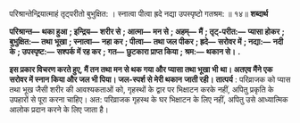  

परिश्रान्तेन्द्रियात्माहं तृट्परीतो बुभुक्षित: । स्नात्वा पीत्वा ह्रदे नद्या उपस्पृष्टो गतश्रम: ॥ १४॥ **शब्दार्थ** 

**परिश्रान्त—** **थका हुआ** **; इन्द्रिय—** **शरीर से** **; आत्मा—** **मन से** **; अहम्—** **मैं** **; तृट्-परीत:—** **प्यासा होकर** **; बुभुक्षित:—** **तथा** **भूखा** **; स्नात्वा—** **नहा कर** **; पीत्वा—** **तथा जल पीकर** **; ह्रदे—** **सरोवर में** **; नद्या:—** **नदी के** **; उपस्पृष्ट:—** **सश्पर्क में रह कर** **;** **गत—** **छुटकारा प्राप्त किया** **; श्रम:—** **थकान से।** **.** 

**इस प्रकार विचरण करते हुए, मैं तन तथा मन से थक गया और प्यासा तथा भूखा भी** **था। अतएव मैंने एक सरोवर में स्नान किया और जल भी पिया। जल-स्पर्श से मेरी थकान** **जाती रही।** **तात्पर्य** : परिव्राजक को प्यास तथा भूख जैसी शरीर की आवश्यकताओं को, गृहस्थों के द्वार पर भिक्षाटन करके नहीं, अपितु प्रकृति के उपहारों से पूरा करना चाहिए। अत: परिव्राजक गृहस्थ के घर भिक्षाटन के लिए नहीं, अपितु उसे आध्यात्मिक आलोक प्रदान करने के लिए जाता है। 